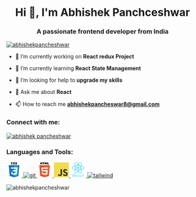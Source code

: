 <h1 align="center">Hi 👋, I'm Abhishek Panchceshwar</h1>
<h3 align="center">A passionate frontend developer from India</h3>

<p align="left"> <a href="https://github.com/ryo-ma/github-profile-trophy"><img src="https://github-profile-trophy.vercel.app/?username=abhishekpancheshwar" alt="abhishekpancheshwar" /></a> </p>

- 🔭 I’m currently working on **React redux Project**

- 🌱 I’m currently learning **React State Management**

- 🤝 I’m looking for help to **upgrade my skills**

- 💬 Ask me about **React**

- 📫 How to reach me **abhishekpancheswar8@gmail.com**

<h3 align="left">Connect with me:</h3>
<p align="left">
<a href="https://linkedin.com/in/abhishek pancheshwar" target="blank"><img align="center" src="https://raw.githubusercontent.com/rahuldkjain/github-profile-readme-generator/master/src/images/icons/Social/linked-in-alt.svg" alt="abhishek pancheshwar" height="30" width="40" /></a>
</p>

<h3 align="left">Languages and Tools:</h3>
<p align="left"> <a href="https://www.w3schools.com/css/" target="_blank" rel="noreferrer"> <img src="https://raw.githubusercontent.com/devicons/devicon/master/icons/css3/css3-original-wordmark.svg" alt="css3" width="40" height="40"/> </a> <a href="https://git-scm.com/" target="_blank" rel="noreferrer"> <img src="https://www.vectorlogo.zone/logos/git-scm/git-scm-icon.svg" alt="git" width="40" height="40"/> </a> <a href="https://www.w3.org/html/" target="_blank" rel="noreferrer"> <img src="https://raw.githubusercontent.com/devicons/devicon/master/icons/html5/html5-original-wordmark.svg" alt="html5" width="40" height="40"/> </a> <a href="https://developer.mozilla.org/en-US/docs/Web/JavaScript" target="_blank" rel="noreferrer"> <img src="https://raw.githubusercontent.com/devicons/devicon/master/icons/javascript/javascript-original.svg" alt="javascript" width="40" height="40"/> </a> <a href="https://reactjs.org/" target="_blank" rel="noreferrer"> <img src="https://raw.githubusercontent.com/devicons/devicon/master/icons/react/react-original-wordmark.svg" alt="react" width="40" height="40"/> </a> <a href="https://tailwindcss.com/" target="_blank" rel="noreferrer"> <img src="https://www.vectorlogo.zone/logos/tailwindcss/tailwindcss-icon.svg" alt="tailwind" width="40" height="40"/> </a> </p>

<p><img align="center" src="https://github-readme-stats.vercel.app/api/top-langs?username=abhishekpancheshwar&show_icons=true&locale=en&layout=compact" alt="abhishekpancheshwar" /></p>


<!---
abhishekpancheshwar/abhishekpancheshwar is a ✨ special ✨ repository because its `README.md` (this file) appears on your GitHub profile.
You can click the Preview link to take a look at your changes.
--->
